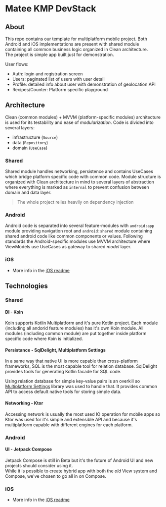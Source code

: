 # Matee KMP DevStack

## About
This repo contains our template for multiplatform mobile project. Both Android and iOS implementations
are present with shared module containing all common business logic organized in Clean architecture.  
The project is simple app built just for demonstration.  
  
User flows: 
 - Auth: login and registration screen
 - Users: paginated list of users with user detail 
 - Profile: detailed info about user with demonstration of geolocation API
 - Recipes/Counter: Platform specific playground

## Architecture
Clean (common modules) + MVVM (platform-specific modules) architecture is used for its testability and ease of *modularization*.
Code is divided into several layers:
 - infrastructure (`Source`)
 - data (`Repository`)
 - domain (`UseCase`)

### Shared
Shared module handles networking, persistence and contains UseCases which bridge platform specific code
with common code. 
Module structure is organized with Clean architecture in mind to several layers of abstraction where everything
is marked as `internal` to prevent confusion between domain and data layer.
  
> The whole project relies heavily on dependency injection 

### Android 
Android code is separated into several feature-modules with `android:app` module providing navigation 
root and `android:shared` module containing shared android code like common components or values. 
Following standards the Android-specific modules use MVVM architecture where ViewModels use UseCases as 
gateway to shared *model* layer. 

### iOS
- More info in the [iOS readme](/ios)

## Technologies

### Shared

#### DI - Koin
Koin supports Kotlin Multiplatform and it's pure Kotlin project. Each module
(including all andorid feature modules) has it's own Koin module. All modules (including common module)
are put together inside platform specific code where Koin is initialized. 

#### Persistance - SqlDelight, Multiplatform Settings
In a same way that native UI is more capable than cross-platform frameworks, SQL is the most capable tool
for relation database. SqlDelight provides tools for generating Kotlin facade for SQL code.

Using relation database for simple key-value pairs is an overkill so [Multiplatform Settings](https://github.com/russhwolf/multiplatform-settings) 
library was used to handle that. It provides common API to access default native tools for storing simple data. 

#### Networking - Ktor
Accessing network is usually the most used IO operation for mobile apps so Ktor was used for it's simple
and extensible API and because it's multiplatform capable with different engines for each platform. 

### Android

#### UI - Jetpack Compose
Jetpack Compose is still in Beta but it's the future of Android UI and new projects should consider using it.  
While it is possible to create hybrid app with both the *old* View system and Compose, we've 
chosen to go all in on Compose.

### iOS
- More info in the [iOS readme](/ios)
